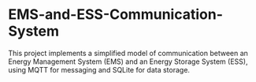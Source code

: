 # EMS-and-ESS-Communication-System
This project implements a simplified model of communication between an Energy Management System (EMS) and an Energy Storage System (ESS), using MQTT for messaging and SQLite for data storage. 

